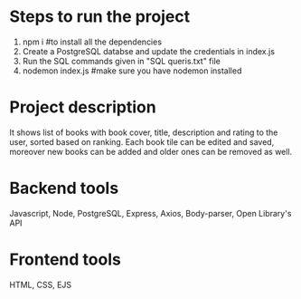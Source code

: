 # Steps to run the project
1) npm i  #to install all the dependencies
2) Create a PostgreSQL databse and update the credentials in index.js
3) Run the SQL commands given in "SQL queris.txt" file
4) nodemon index.js #make sure you have nodemon installed

# Project description
It shows list of books with book cover, title, description and rating to the user, sorted based on ranking.
Each book tile can be edited and saved, moreover new books can be added and older ones can be removed as well.

# Backend tools
Javascript, Node, PostgreSQL, Express, Axios, Body-parser, Open Library's API

# Frontend tools
HTML, CSS, EJS 
